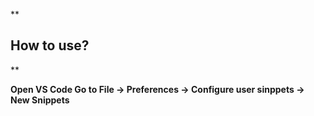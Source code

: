 **

## How to use?

**

**Open VS Code
Go to File -> Preferences -> Configure user sinppets -> New Snippets**
